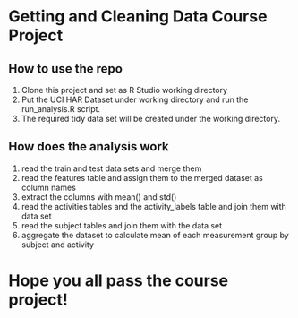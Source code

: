 # Getting and Cleaning Data Course Project

## How to use the repo
1. Clone this project and set as R Studio working directory
2. Put the UCI HAR Dataset under working directory and run the run_analysis.R script.
3. The required tidy data set will be created under the working directory.

## How does the analysis work
1. read the train and test data sets and merge them
2. read the features table and assign them to the merged dataset as column names
3. extract the columns with mean() and std()
4. read the activities tables and the activity_labels table and join them with data set
5. read the subject tables and join them with the data set
6. aggregate the dataset to calculate mean of each measurement group by subject and activity

# Hope you all pass the course project!
